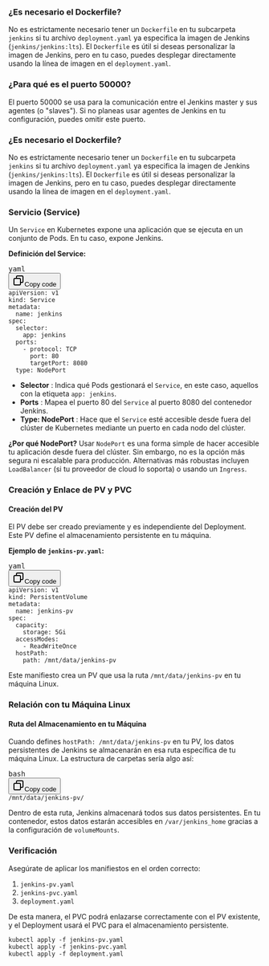 ### ¿Es necesario el Dockerfile?

No es estrictamente necesario tener un `Dockerfile` en tu subcarpeta `jenkins` si tu archivo `deployment.yaml` ya especifica la imagen de Jenkins (`jenkins/jenkins:lts`). El `Dockerfile` es útil si deseas personalizar la imagen de Jenkins, pero en tu caso, puedes desplegar directamente usando la línea de imagen en el `deployment.yaml`.

### ¿Para qué es el puerto 50000?

El puerto 50000 se usa para la comunicación entre el Jenkins master y sus agentes (o "slaves"). Si no planeas usar agentes de Jenkins en tu configuración, puedes omitir este puerto.


### ¿Es necesario el Dockerfile?

No es estrictamente necesario tener un `Dockerfile` en tu subcarpeta `jenkins` si tu archivo `deployment.yaml` ya especifica la imagen de Jenkins (`jenkins/jenkins:lts`). El `Dockerfile` es útil si deseas personalizar la imagen de Jenkins, pero en tu caso, puedes desplegar directamente usando la línea de imagen en el `deployment.yaml`.


### Servicio (Service)

Un `Service` en Kubernetes expone una aplicación que se ejecuta en un conjunto de Pods. En tu caso, expone Jenkins.

**Definición del Service:**

<pre><div class="dark bg-gray-950 rounded-md border-[0.5px] border-token-border-medium"><div class="flex items-center relative text-token-text-secondary bg-token-main-surface-secondary px-4 py-2 text-xs font-sans justify-between rounded-t-md"><span>yaml</span><div class="flex items-center"><span class="" data-state="closed"><button class="flex gap-1 items-center"><svg xmlns="http://www.w3.org/2000/svg" width="24" height="24" fill="none" viewBox="0 0 24 24" class="icon-sm"><path fill="currentColor" fill-rule="evenodd" d="M7 5a3 3 0 0 1 3-3h9a3 3 0 0 1 3 3v9a3 3 0 0 1-3 3h-2v2a3 3 0 0 1-3 3H5a3 3 0 0 1-3-3v-9a3 3 0 0 1 3-3h2zm2 2h5a3 3 0 0 1 3 3v5h2a1 1 0 0 0 1-1V5a1 1 0 0 0-1-1h-9a1 1 0 0 0-1 1zM5 9a1 1 0 0 0-1 1v9a1 1 0 0 0 1 1h9a1 1 0 0 0 1-1v-9a1 1 0 0 0-1-1z" clip-rule="evenodd"></path></svg>Copy code</button></span></div></div><div class="overflow-y-auto p-4" dir="ltr"><code class="!whitespace-pre hljs language-yaml">apiVersion: v1
kind: Service
metadata:
  name: jenkins
spec:
  selector:
    app: jenkins
  ports:
    - protocol: TCP
      port: 80
      targetPort: 8080
  type: NodePort
</code></div></div></pre>

* **Selector** : Indica qué Pods gestionará el `Service`, en este caso, aquellos con la etiqueta `app: jenkins`.
* **Ports** : Mapea el puerto 80 del `Service` al puerto 8080 del contenedor Jenkins.
* **Type: NodePort** : Hace que el `Service` esté accesible desde fuera del clúster de Kubernetes mediante un puerto en cada nodo del clúster.

**¿Por qué NodePort?**
Usar `NodePort` es una forma simple de hacer accesible tu aplicación desde fuera del clúster. Sin embargo, no es la opción más segura ni escalable para producción. Alternativas más robustas incluyen `LoadBalancer` (si tu proveedor de cloud lo soporta) o usando un `Ingress`.


### Creación y Enlace de PV y PVC

#### Creación del PV

El PV debe ser creado previamente y es independiente del Deployment. Este PV define el almacenamiento persistente en tu máquina.

**Ejemplo de `jenkins-pv.yaml`:**

<pre><div class="dark bg-gray-950 rounded-md border-[0.5px] border-token-border-medium"><div class="flex items-center relative text-token-text-secondary bg-token-main-surface-secondary px-4 py-2 text-xs font-sans justify-between rounded-t-md"><span>yaml</span><div class="flex items-center"><span class="" data-state="closed"><button class="flex gap-1 items-center"><svg xmlns="http://www.w3.org/2000/svg" width="24" height="24" fill="none" viewBox="0 0 24 24" class="icon-sm"><path fill="currentColor" fill-rule="evenodd" d="M7 5a3 3 0 0 1 3-3h9a3 3 0 0 1 3 3v9a3 3 0 0 1-3 3h-2v2a3 3 0 0 1-3 3H5a3 3 0 0 1-3-3v-9a3 3 0 0 1 3-3h2zm2 2h5a3 3 0 0 1 3 3v5h2a1 1 0 0 0 1-1V5a1 1 0 0 0-1-1h-9a1 1 0 0 0-1 1zM5 9a1 1 0 0 0-1 1v9a1 1 0 0 0 1 1h9a1 1 0 0 0 1-1v-9a1 1 0 0 0-1-1z" clip-rule="evenodd"></path></svg>Copy code</button></span></div></div><div class="overflow-y-auto p-4" dir="ltr"><code class="!whitespace-pre hljs language-yaml">apiVersion: v1
kind: PersistentVolume
metadata:
  name: jenkins-pv
spec:
  capacity:
    storage: 5Gi
  accessModes:
    - ReadWriteOnce
  hostPath:
    path: /mnt/data/jenkins-pv
</code></div></div></pre>

Este manifiesto crea un PV que usa la ruta `/mnt/data/jenkins-pv` en tu máquina Linux.


### Relación con tu Máquina Linux

#### Ruta del Almacenamiento en tu Máquina

Cuando defines `hostPath: /mnt/data/jenkins-pv` en tu PV, los datos persistentes de Jenkins se almacenarán en esa ruta específica de tu máquina Linux. La estructura de carpetas sería algo así:

<pre><div class="dark bg-gray-950 rounded-md border-[0.5px] border-token-border-medium"><div class="flex items-center relative text-token-text-secondary bg-token-main-surface-secondary px-4 py-2 text-xs font-sans justify-between rounded-t-md"><span>bash</span><div class="flex items-center"><span class="" data-state="closed"><button class="flex gap-1 items-center"><svg xmlns="http://www.w3.org/2000/svg" width="24" height="24" fill="none" viewBox="0 0 24 24" class="icon-sm"><path fill="currentColor" fill-rule="evenodd" d="M7 5a3 3 0 0 1 3-3h9a3 3 0 0 1 3 3v9a3 3 0 0 1-3 3h-2v2a3 3 0 0 1-3 3H5a3 3 0 0 1-3-3v-9a3 3 0 0 1 3-3h2zm2 2h5a3 3 0 0 1 3 3v5h2a1 1 0 0 0 1-1V5a1 1 0 0 0-1-1h-9a1 1 0 0 0-1 1zM5 9a1 1 0 0 0-1 1v9a1 1 0 0 0 1 1h9a1 1 0 0 0 1-1v-9a1 1 0 0 0-1-1z" clip-rule="evenodd"></path></svg>Copy code</button></span></div></div><div class="overflow-y-auto p-4" dir="ltr"><code class="!whitespace-pre hljs language-bash">/mnt/data/jenkins-pv/
</code></div></div></pre>

Dentro de esta ruta, Jenkins almacenará todos sus datos persistentes. En tu contenedor, estos datos estarán accesibles en `/var/jenkins_home` gracias a la configuración de `volumeMounts`.



### Verificación

Asegúrate de aplicar los manifiestos en el orden correcto:

1. `jenkins-pv.yaml`
2. `jenkins-pvc.yaml`
3. `deployment.yaml`

De esta manera, el PVC podrá enlazarse correctamente con el PV existente, y el Deployment usará el PVC para el almacenamiento persistente.

```
kubectl apply -f jenkins-pv.yaml
kubectl apply -f jenkins-pvc.yaml
kubectl apply -f deployment.yaml
```
